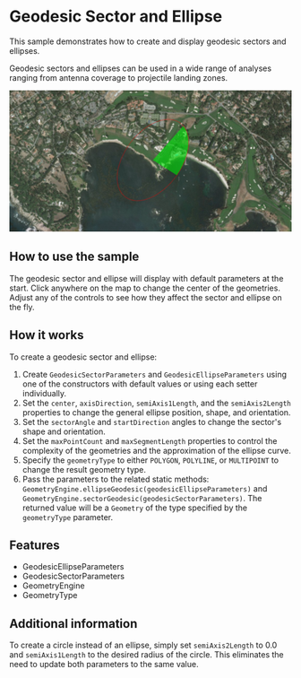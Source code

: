 <h1>Geodesic Sector and Ellipse</h1>

<p>This sample demonstrates how to create and display geodesic sectors and ellipses.</p>

<p>Geodesic sectors and ellipses can be used in a wide range of analyses ranging from antenna coverage to projectile landing zones.</p>

<p><img src="GeodesicSectorAndEllipse.png"/></p>

<h2>How to use the sample</h2>

<p>The geodesic sector and ellipse will display with default parameters at the start. Click anywhere on the map to change the center of the geometries. Adjust any of the controls to see how they affect the sector and ellipse on the fly.</p>

<h2 id="howitworks">How it works</h2>

<p>To create a geodesic sector and ellipse:</p>

<ol>
<li>Create <code>GeodesicSectorParameters</code> and <code>GeodesicEllipseParameters</code> using one of the constructors with default values or using each setter individually.</li>

<li>Set the <code>center</code>, <code>axisDirection</code>, <code>semiAxis1Length</code>, and the <code>semiAxis2Length</code> properties to change the general ellipse position, shape, and orientation.</li>

<li>Set the <code>sectorAngle</code> and <code>startDirection</code> angles to change the sector's shape and orientation.</li>

<li>Set the <code>maxPointCount</code> and <code>maxSegmentLength</code> properties to control the complexity of the geometries and the approximation of the ellipse curve.</li>

<li>Specify the <code>geometryType</code> to either <code>POLYGON</code>, <code>POLYLINE</code>, or <code>MULTIPOINT</code> to change the result geometry type.</li>

<li>Pass the parameters to the related static methods: <code>GeometryEngine.ellipseGeodesic(geodesicEllipseParameters)</code> and <code>GeometryEngine.sectorGeodesic(geodesicSectorParameters)</code>. The returned value will be a <code>Geometry</code> of the type specified by the <code>geometryType</code> parameter.</li>
</ol>

<h2>Features</h2>

<ul>
<li>GeodesicEllipseParameters</li>
  
<li>GeodesicSectorParameters</li>

<li>GeometryEngine</li>

<li>GeometryType</li>
</ul>

<h2 id="additionalinformation">Additional information</h2>

<p>To create a circle instead of an ellipse, simply set <code>semiAxis2Length</code> to 0.0 and <code>semiAxis1Length</code> to the desired radius of the circle. This eliminates the need to update both parameters to the same value.</p>
